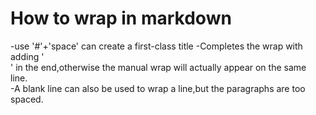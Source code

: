 # How to wrap in markdown
  -use '#'+'space' can create a first-class title
  -Completes the wrap with adding '<br />' in the end,otherwise the manual wrap will actually appear on the same line.<br />
  -A blank line can also be used to wrap a line,but the paragraphs are too spaced.
  
